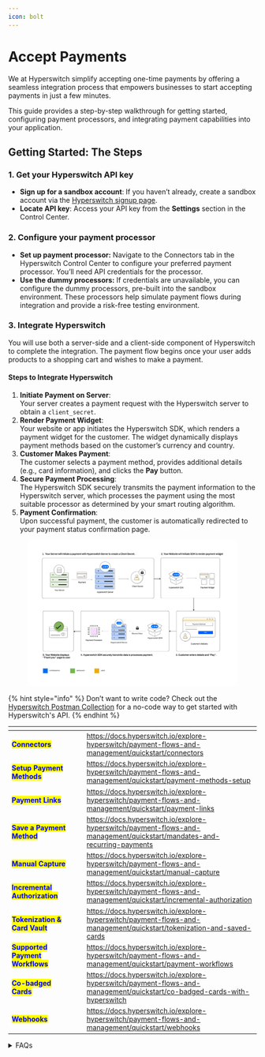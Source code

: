 ```yaml
---
icon: bolt
---
```


# Accept Payments

We at Hyperswitch simplify accepting one-time payments by offering a seamless integration process that empowers businesses to start accepting payments in just a few minutes.&#x20;

This guide provides a step-by-step walkthrough for getting started, configuring payment processors, and integrating payment capabilities into your application.

## Getting Started: The Steps

### **1. Get your Hyperswitch API key**

* **Sign up for a sandbox account**: If you haven’t already, create a sandbox account via the [Hyperswitch signup page](https://app.hyperswitch.io/).
* **Locate API key**: Access your API key from the **Settings** section in the Control Center.

### 2. Configure your payment processor

* **Set up payment processor:** Navigate to the Connectors tab in the Hyperswitch Control Center to configure your preferred payment processor. You’ll need API credentials for the processor.
* **Use the dummy processors:** If credentials are unavailable, you can configure the dummy processors, pre-built into the sandbox environment. These processors help simulate payment flows during integration and provide a risk-free testing environment.

### 3. Integrate Hyperswitch

You will use both a server-side and a client-side component of Hyperswitch to complete the integration. The payment flow begins once your user adds products to a shopping cart and wishes to make a payment.

#### **Steps to Integrate Hyperswitch**

1. **Initiate Payment on Server**:\
   Your server creates a payment request with the Hyperswitch server to obtain a `client_secret`.
2. **Render Payment Widget**:\
   Your website or app initiates the Hyperswitch SDK, which renders a payment widget for the customer. The widget dynamically displays payment methods based on the customer’s currency and country.
3. **Customer Makes Payment**:\
   The customer selects a payment method, provides additional details (e.g., card information), and clicks the **Pay** button.
4. **Secure Payment Processing**:\
   The Hyperswitch SDK securely transmits the payment information to the Hyperswitch server, which processes the payment using the most suitable processor as determined by your smart routing algorithm.
5. **Payment Confirmation**:\
   Upon successful payment, the customer is automatically redirected to your payment status confirmation page.

<figure><img src="../../../.gitbook/assets/image (97).png" alt=""><figcaption></figcaption></figure>

{% hint style="info" %}
Don’t want to write code? Check out the [Hyperswitch Postman Collection](https://docs.hyperswitch.io) for a no-code way to get started with Hyperswitch's API.
{% endhint %}

<table data-view="cards"><thead><tr><th></th><th data-hidden></th><th data-hidden></th><th data-hidden data-card-target data-type="content-ref"></th></tr></thead><tbody><tr><td><mark style="color:blue;"><strong>Connectors</strong></mark></td><td></td><td></td><td><a href="https://docs.hyperswitch.io/explore-hyperswitch/payment-flows-and-management/quickstart/connectors">https://docs.hyperswitch.io/explore-hyperswitch/payment-flows-and-management/quickstart/connectors</a></td></tr><tr><td><mark style="color:blue;"><strong>Setup Payment Methods</strong></mark></td><td></td><td></td><td><a href="https://docs.hyperswitch.io/explore-hyperswitch/payment-flows-and-management/quickstart/payment-methods-setup">https://docs.hyperswitch.io/explore-hyperswitch/payment-flows-and-management/quickstart/payment-methods-setup</a></td></tr><tr><td><mark style="color:blue;"><strong>Payment Links</strong></mark></td><td></td><td></td><td><a href="https://docs.hyperswitch.io/explore-hyperswitch/payment-flows-and-management/quickstart/payment-links">https://docs.hyperswitch.io/explore-hyperswitch/payment-flows-and-management/quickstart/payment-links</a></td></tr><tr><td><mark style="color:blue;"><strong>Save a Payment Method</strong></mark></td><td></td><td></td><td><a href="https://docs.hyperswitch.io/explore-hyperswitch/payment-flows-and-management/quickstart/mandates-and-recurring-payments">https://docs.hyperswitch.io/explore-hyperswitch/payment-flows-and-management/quickstart/mandates-and-recurring-payments</a></td></tr><tr><td><mark style="color:blue;"><strong>Manual Capture</strong></mark></td><td></td><td></td><td><a href="https://docs.hyperswitch.io/explore-hyperswitch/payment-flows-and-management/quickstart/manual-capture">https://docs.hyperswitch.io/explore-hyperswitch/payment-flows-and-management/quickstart/manual-capture</a></td></tr><tr><td><mark style="color:blue;"><strong>Incremental Authorization</strong></mark></td><td></td><td></td><td><a href="https://docs.hyperswitch.io/explore-hyperswitch/payment-flows-and-management/quickstart/incremental-authorization">https://docs.hyperswitch.io/explore-hyperswitch/payment-flows-and-management/quickstart/incremental-authorization</a></td></tr><tr><td><mark style="color:blue;"><strong>Tokenization &#x26; Card Vault</strong></mark></td><td></td><td></td><td><a href="https://docs.hyperswitch.io/explore-hyperswitch/payment-flows-and-management/quickstart/tokenization-and-saved-cards">https://docs.hyperswitch.io/explore-hyperswitch/payment-flows-and-management/quickstart/tokenization-and-saved-cards</a></td></tr><tr><td><mark style="color:blue;"><strong>Supported Payment Workflows</strong></mark></td><td></td><td></td><td><a href="https://docs.hyperswitch.io/explore-hyperswitch/payment-flows-and-management/quickstart/payment-workflows">https://docs.hyperswitch.io/explore-hyperswitch/payment-flows-and-management/quickstart/payment-workflows</a></td></tr><tr><td><mark style="color:blue;"><strong>Co-badged Cards</strong></mark></td><td></td><td></td><td><a href="https://docs.hyperswitch.io/explore-hyperswitch/payment-flows-and-management/quickstart/co-badged-cards-with-hyperswitch">https://docs.hyperswitch.io/explore-hyperswitch/payment-flows-and-management/quickstart/co-badged-cards-with-hyperswitch</a></td></tr><tr><td><mark style="color:blue;"><strong>Webhooks</strong></mark></td><td></td><td></td><td><a href="https://docs.hyperswitch.io/explore-hyperswitch/payment-flows-and-management/quickstart/webhooks">https://docs.hyperswitch.io/explore-hyperswitch/payment-flows-and-management/quickstart/webhooks</a></td></tr></tbody></table>

<details>

<summary>FAQs</summary>

#### What is a connector?

Hyperswitch refers to payment processors, fraud / risk engines and other payment integrations as connectors. Hyperswitch currently supports 50+ global payment processors that you can use to process payments on your application

#### How can I decide the best payment methods for my business?

Hyperswitch supports 100+ payment methods across various payment processors. There is no one size fits all payment methods but you can learn more about how you can decide the best payment methods for you business [here](payment-methods-setup/).

#### What will the completed integration look like?

Hyperswitch offers various customization options but you can try out our demo store [here](https://demo-hyperswitch.netlify.app/checkout) to test the checkout experience

#### Are there any sample integrations for reference?

Here are a few demo integrations for various tech stacks:

* [Hyperswitch React-Node](https://github.com/juspay/hyperswitch-react-node)
* [Hyperswitch HTML-Node](https://github.com/juspay/hyperswitch-html-node)
* [Hyperswitch React-Java](https://github.com/juspay/hyperswitch-react-java)
* [Hyperswitch Next-Node](https://github.com/juspay/hyperswitch-next-node)



</details>

